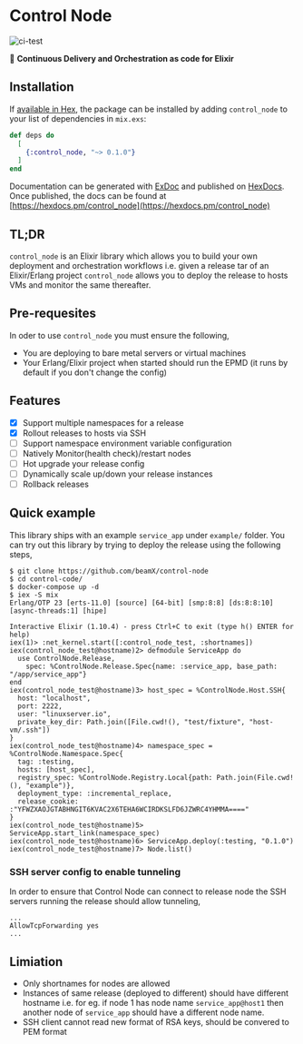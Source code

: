 # Control Node

![ci-test](https://github.com/beamX/control-node/workflows/ci-test/badge.svg)

🚀 **Continuous Delivery and Orchestration as code for Elixir**

## Installation

If [available in Hex](https://hex.pm/docs/publish), the package can be installed
by adding `control_node` to your list of dependencies in `mix.exs`:

```elixir
def deps do
  [
    {:control_node, "~> 0.1.0"}
  ]
end
```

Documentation can be generated with [ExDoc](https://github.com/elixir-lang/ex_doc)
and published on [HexDocs](https://hexdocs.pm). Once published, the docs can
be found at [https://hexdocs.pm/control_node](https://hexdocs.pm/control_node)

## TL;DR

`control_node` is an Elixir library which allows you to build your own deployment
and orchestration workflows i.e. given a release tar of an Elixir/Erlang project
`control_node` allows you to deploy the release to hosts VMs and monitor the same thereafter.

## Pre-requesites

In oder to use `control_node` you must ensure the following,

- You are deploying to bare metal servers or virtual machines
- Your Erlang/Elixir project when started should run the EPMD (it runs by default if you don't change the config)

## Features

- [x] Support multiple namespaces for a release
- [x] Rollout releases to hosts via SSH
- [ ] Support namespace environment variable configuration
- [ ] Natively Monitor(health check)/restart nodes
- [ ] Hot upgrade your release config
- [ ] Dynamically scale up/down your release instances
- [ ] Rollback releases

## Quick example

This library ships with an example `service_app` under `example/` folder. You can try out this library
by trying to deploy the release using the following steps,

```
$ git clone https://github.com/beamX/control-node
$ cd control-code/
$ docker-compose up -d
$ iex -S mix
Erlang/OTP 23 [erts-11.0] [source] [64-bit] [smp:8:8] [ds:8:8:10] [async-threads:1] [hipe]

Interactive Elixir (1.10.4) - press Ctrl+C to exit (type h() ENTER for help)
iex(1)> :net_kernel.start([:control_node_test, :shortnames])
iex(control_node_test@hostname)2> defmodule ServiceApp do
  use ControlNode.Release,
    spec: %ControlNode.Release.Spec{name: :service_app, base_path: "/app/service_app"}
end
iex(control_node_test@hostname)3> host_spec = %ControlNode.Host.SSH{
  host: "localhost",
  port: 2222,
  user: "linuxserver.io",
  private_key_dir: Path.join([File.cwd!(), "test/fixture", "host-vm/.ssh"])
}
iex(control_node_test@hostname)4> namespace_spec = %ControlNode.Namespace.Spec{
  tag: :testing,
  hosts: [host_spec],
  registry_spec: %ControlNode.Registry.Local{path: Path.join(File.cwd!(), "example")},
  deployment_type: :incremental_replace,
  release_cookie: :"YFWZXAOJGTABHNGIT6KVAC2X6TEHA6WCIRDKSLFD6JZWRC4YHMMA===="
}
iex(control_node_test@hostname)5> ServiceApp.start_link(namespace_spec)
iex(control_node_test@hostname)6> ServiceApp.deploy(:testing, "0.1.0")
iex(control_node_test@hostname)7> Node.list()
```

### SSH server config to enable tunneling
In order to ensure that Control Node can connect to release node the SSH servers running
the release should allow tunneling,

```
...
AllowTcpForwarding yes
...
```

## Limiation

- Only shortnames for nodes are allowed
- Instances of same release (deployed to different) should have different
  hostname i.e. for eg. if node 1 has node name `service_app@host1` then another
  node of `service_app` should have a different node name.
- SSH client cannot read new format of RSA keys, should be convered to PEM format
